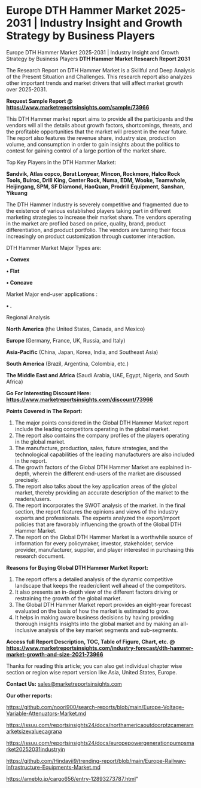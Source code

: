 # Europe DTH Hammer Market 2025-2031 | Industry Insight and Growth Strategy by Business Players
Europe DTH Hammer Market 2025-2031 | Industry Insight and Growth Strategy by Business Players
<strong>DTH Hammer Market Research Report 2031</strong>

The Research Report on DTH Hammer Market is a Skillful and Deep Analysis of the Present Situation and Challenges. This research report also analyzes other important trends and market drivers that will affect market growth over 2025-2031.

<strong>Request Sample Report @ <a href=https://www.marketreportsinsights.com/sample/73966>https://www.marketreportsinsights.com/sample/73966</a></strong>

This DTH Hammer market report aims to provide all the participants and the vendors will all the details about growth factors, shortcomings, threats, and the profitable opportunities that the market will present in the near future. The report also features the revenue share, industry size, production volume, and consumption in order to gain insights about the politics to contest for gaining control of a large portion of the market share.

Top Key Players in the DTH Hammer Market:

<strong>Sandvik, Atlas copco, Borat Lonyear, Mincon, Rockmore, Halco Rock Tools, Bulroc, Drill King, Center Rock, Numa, EDM, Wooke, Teamwhole, Heijingang, SPM, SF Diamond, HaoQuan, Prodrill Equipment, Sanshan, Yikuang</strong>

The DTH Hammer Industry is severely competitive and fragmented due to the existence of various established players taking part in different marketing strategies to increase their market share. The vendors operating in the market are profiled based on price, quality, brand, product differentiation, and product portfolio. The vendors are turning their focus increasingly on product customization through customer interaction.

DTH Hammer Market Major Types are:

<strong>• Convex

• Flat

• Concave</strong>

Market Major end-user applications :

<strong>• .</strong>

Regional Analysis

</u><strong><b>North America</b></strong> (the United States, Canada, and Mexico)

<strong><b>Europe </b></strong>(Germany, France, UK, Russia, and Italy)

<strong><b>Asia-Pacific</b></strong> (China, Japan, Korea, India, and Southeast Asia)

<strong><b>South America</b></strong> (Brazil, Argentina, Colombia, etc.)

<strong><b>The Middle East and Africa</b></strong> (Saudi Arabia, UAE, Egypt, Nigeria, and South Africa)

<strong>Go For Interesting Discount Here: <a href=https://www.marketreportsinsights.com/discount/73966>https://www.marketreportsinsights.com/discount/73966</a></strong>

<strong>Points Covered in The Report:</strong>
<ol>
  <li>The major points considered in the Global DTH Hammer Market report include the leading competitors operating in the global market.</li>
  <li>The report also contains the company profiles of the players operating in the global market.</li>
  <li>The manufacture, production, sales, future strategies, and the technological capabilities of the leading manufacturers are also included in the report.</li>
  <li>The growth factors of the Global DTH Hammer Market are explained in-depth, wherein the different end-users of the market are discussed precisely.</li>
  <li>The report also talks about the key application areas of the global market, thereby providing an accurate description of the market to the readers/users.</li>
  <li>The report incorporates the SWOT analysis of the market. In the final section, the report features the opinions and views of the industry experts and professionals. The experts analyzed the export/import policies that are favorably influencing the growth of the Global DTH Hammer Market.</li>
  <li>The report on the Global DTH Hammer Market is a worthwhile source of information for every policymaker, investor, stakeholder, service provider, manufacturer, supplier, and player interested in purchasing this research document.</li>
</ol>
<strong>Reasons for Buying Global DTH Hammer Market Report:</strong>

<ol>
  <li>The report offers a detailed analysis of the dynamic competitive landscape that keeps the reader/client well ahead of the competitors.</li>
  <li>It also presents an in-depth view of the different factors driving or restraining the growth of the global market.</li>
  <li>The Global DTH Hammer Market report provides an eight-year forecast evaluated on the basis of how the market is estimated to grow.</li>
  <li>It helps in making aware business decisions by having providing thorough insights insights into the global market and by making an all-inclusive analysis of the key market segments and sub-segments.</li>
</ol>
<strong>Access full Report Description, TOC, Table of Figure, Chart, etc. @ <a href=https://www.marketreportsinsights.com/industry-forecast/dth-hammer-market-growth-and-size-2021-73966>https://www.marketreportsinsights.com/industry-forecast/dth-hammer-market-growth-and-size-2021-73966</a></strong>


Thanks for reading this article; you can also get individual chapter wise section or region wise report version like Asia, United States, Europe.

<strong>Contact Us:</strong>
sales@marketreportsinsights.com

<strong>Our other reports:</strong>

<a href=https://github.com/noori900/search-reports/blob/main/Europe-Voltage-Variable-Attenuators-Market.md>https://github.com/noori900/search-reports/blob/main/Europe-Voltage-Variable-Attenuators-Market.md</a>

<a href=https://issuu.com/reportsinsights24/docs/northamericaoutdoorptzcameramarketsizevaluecagrana>https://issuu.com/reportsinsights24/docs/northamericaoutdoorptzcameramarketsizevaluecagrana</a>

<a href=https://issuu.com/reportsinsights24/docs/europepowergenerationpumpsmarket20252031industryin>https://issuu.com/reportsinsights24/docs/europepowergenerationpumpsmarket20252031industryin</a>

<a href=https://github.com/Hindavii9/trending-report/blob/main/Europe-Railway-Infrastructure-Equipments-Market.md>https://github.com/Hindavii9/trending-report/blob/main/Europe-Railway-Infrastructure-Equipments-Market.md</a>

<a href=https://ameblo.jp/cargo656/entry-12893273787.html>https://ameblo.jp/cargo656/entry-12893273787.html</a>"
